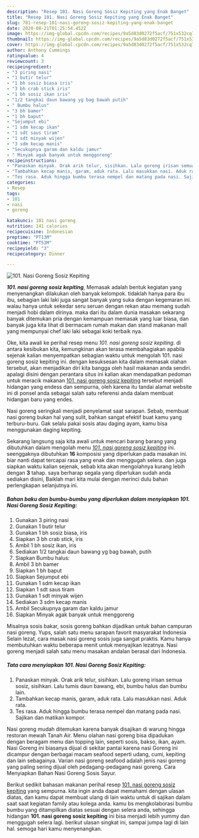 ```yaml
---
description: "Resep 101. Nasi Goreng Sosiz Kepiting yang Enak Banget"
title: "Resep 101. Nasi Goreng Sosiz Kepiting yang Enak Banget"
slug: 781-resep-101-nasi-goreng-sosiz-kepiting-yang-enak-banget
date: 2020-08-21T01:25:54.452Z
image: https://img-global.cpcdn.com/recipes/9a5d83d0272f5acf/751x532cq70/101-nasi-goreng-sosiz-kepiting-foto-resep-utama.jpg
thumbnail: https://img-global.cpcdn.com/recipes/9a5d83d0272f5acf/751x532cq70/101-nasi-goreng-sosiz-kepiting-foto-resep-utama.jpg
cover: https://img-global.cpcdn.com/recipes/9a5d83d0272f5acf/751x532cq70/101-nasi-goreng-sosiz-kepiting-foto-resep-utama.jpg
author: Anthony Cummings
ratingvalue: 4
reviewcount: 3
recipeingredient:
- "3 piring nasi"
- "1 butir telur"
- "1 bh sosiz biasa iris"
- "3 bh crab stick iris"
- "1 bh sosiz ikan iris"
- "1/2 tangkai daun bawang yg bag bawah putih"
- " Bumbu halus"
- "3 bh bamer"
- "1 bh baput"
- "Sejumput ebi"
- "1 sdm kecap ikan"
- "1 sdt saus tiram"
- "1 sdt minyak wijen"
- "3 sdm kecap manis"
- "Secukupnya garam dan kaldu jamur"
- " Minyak agak banyak untuk menggoreng"
recipeinstructions:
- "Panaskan minyak. Orak arik telur, sisihkan. Lalu goreng irisan semua sosiz, sisihkan. Lalu tumis daun bawang, ebi, bumbu halus dan bumbu lain."
- "Tambahkan kecap manis, garam, aduk rata. Lalu masukkan nasi. Aduk rata."
- "Tes rasa. Aduk hingga bumbu terasa nempel dan matang pada nasi. Sajikan dan matikan kompor."
categories:
- Resep
tags:
- 101
- nasi
- goreng

katakunci: 101 nasi goreng 
nutrition: 141 calories
recipecuisine: Indonesian
preptime: "PT13M"
cooktime: "PT53M"
recipeyield: "3"
recipecategory: Dinner

---
```



![101. Nasi Goreng Sosiz Kepiting](https://img-global.cpcdn.com/recipes/9a5d83d0272f5acf/751x532cq70/101-nasi-goreng-sosiz-kepiting-foto-resep-utama.jpg)

<b><i>101. nasi goreng sosiz kepiting</i></b>, Memasak adalah bentuk kegiatan yang menyenangkan dilakukan oleh banyak kelompok. tidaklah hanya para ibu ibu, sebagian laki laki juga sangat banyak yang suka dengan kegemaran ini. walau hanya untuk sekedar seru seruan dengan rekan atau memang sudah menjadi hobi dalam dirinya. maka dari itu dalam dunia masakan sekarang banyak ditemukan pria dengan kemampuan memasak yang luar biasa, dan banyak juga kita lihat di bermacam rumah makan dan stand makanan mall yang mempunyai chef laki laki sebagai koki terbaik nya.

Oke, kita awali ke perihal resep menu <i>101. nasi goreng sosiz kepiting</i>. di antara kesibukan kita, kemungkinan akan terasa membahagiakan apabila sejenak kalian menyempatkan sebagian waktu untuk mengolah 101. nasi goreng sosiz kepiting ini. dengan kesuksesan kita dalam memasak olahan tersebut, akan menjadikan diri kita bangga oleh hasil makanan anda sendiri. apalagi disini dengan perantara situs ini kalian akan mendapatkan pedoman untuk meracik makanan <u>101. nasi goreng sosiz kepiting</u> tersebut menjadi hidangan yang endess dan sempurna, oleh karena itu tandai alamat website ini di ponsel anda sebagai salah satu referensi anda dalam membuat hidangan baru yang endes.

Nasi goreng seringkali menjadi penyelamat saat sarapan. Sebab, membuat nasi goreng bukan hal yang sulit, bahkan sangat efektif buat kamu yang terburu-buru. Gak selalu pakai sosis atau daging ayam, kamu bisa menggunakan daging kepiting.


Sekarang langsung saja kita awali untuk mencari barang barang yang dibutuhkan dalam mengolah menu <u><i>101. nasi goreng sosiz kepiting</i></u> ini. seenggaknya dibutuhkan <b>16</b> komposisi yang diperlukan pada masakan ini. biar nanti dapat tercapai rasa yang enak dan menggugah selera. dan juga siapkan waktu kalian sejenak, sebab kita akan mengolahnya kurang lebih dengan <b>3</b> tahap. saya berharap segala yang diperlukan sudah anda sediakan disini, Baiklah mari kita mulai dengan merinci dulu bahan perlengkapan selanjutnya ini.

<!--inarticleads1-->

##### Bahan baku dan bumbu-bumbu yang diperlukan dalam menyiapkan 101. Nasi Goreng Sosiz Kepiting:

1. Gunakan 3 piring nasi
1. Gunakan 1 butir telur
1. Gunakan 1 bh sosiz biasa, iris
1. Siapkan 3 bh crab stick, iris
1. Ambil 1 bh sosiz ikan, iris
1. Sediakan 1/2 tangkai daun bawang yg bag bawah, putih
1. Siapkan  Bumbu halus:
1. Ambil 3 bh bamer
1. Siapkan 1 bh baput
1. Siapkan Sejumput ebi
1. Gunakan 1 sdm kecap ikan
1. Siapkan 1 sdt saus tiram
1. Gunakan 1 sdt minyak wijen
1. Sediakan 3 sdm kecap manis
1. Ambil Secukupnya garam dan kaldu jamur
1. Siapkan  Minyak agak banyak untuk menggoreng


Misalnya sosis bakar, sosis goreng bahkan dijadikan untuk bahan campuran nasi goreng. Yups, salah satu menu sarapan favorit masyarakat Indonesia Selain lezat, cara masak nasi goreng sosis juga sangat praktis. Kamu hanya membutuhkan waktu beberapa menit untuk menyajikan lezatnya. Nasi goreng menjadi salah satu menu masakan andalan berasal dari Indonesia. 

<!--inarticleads2-->

##### Tata cara menyiapkan 101. Nasi Goreng Sosiz Kepiting:

1. Panaskan minyak. Orak arik telur, sisihkan. Lalu goreng irisan semua sosiz, sisihkan. Lalu tumis daun bawang, ebi, bumbu halus dan bumbu lain.
1. Tambahkan kecap manis, garam, aduk rata. Lalu masukkan nasi. Aduk rata.
1. Tes rasa. Aduk hingga bumbu terasa nempel dan matang pada nasi. Sajikan dan matikan kompor.


Nasi goreng mudah ditemukan karena banyak disajikan di warung hingga restoran mewah Tanah Air. Menu olahan nasi goreng bisa dipadukan dengan beragam menu dan topping lain, seperti sosis, bakso, ikan, ayam. Nasi Goreng ini biasanya dijual di sekitar pantai karena nasi Goreng ini dicampur dengan berbagai macam seafood seperti udang, cumi, kepiting dan lain sebagainya. Varian nasi goreng seafood adalah jenis nasi goreng yang paling sering dijual oleh pedagang-pedagang nasi goreng. Cara Menyiapkan Bahan Nasi Goreng Sosis Sayur. 

Berikut sedikit bahasan makanan perihal resep <u>101. nasi goreng sosiz kepiting</u> yang sempurna. kita ingin anda dapat memahami dengan ulasan diatas, dan kamu dapat membuat ulang di lain waktu untuk di sajikan dalam saat saat kegiatan family atau kolega anda. kamu bs mengkolaborasi bumbu bumbu yang ditampilkan diatas sesuai dengan selera anda, sehingga hidangan <b>101. nasi goreng sosiz kepiting</b> ini bisa menjadi lebih yummy dan menggugah selera lagi. berikut ulasan singkat ini, sampai jumpa lagi di lain hal. semoga hari kamu menyenangkan.
